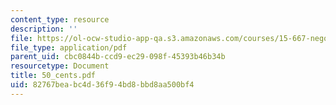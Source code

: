 ```yaml
---
content_type: resource
description: ''
file: https://ol-ocw-studio-app-qa.s3.amazonaws.com/courses/15-667-negotiation-and-conflict-management-spring-2001/82767beabc4d36f94bd8bbd8aa500bf4_50_cents.pdf
file_type: application/pdf
parent_uid: cbc0844b-ccd9-ec29-098f-45393b46b34b
resourcetype: Document
title: 50_cents.pdf
uid: 82767bea-bc4d-36f9-4bd8-bbd8aa500bf4
---
```

